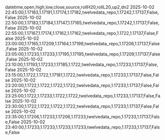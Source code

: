 datetime,open,high,low,close,source,rollH20,rollL20,up2,dn2
2025-10-02 22:45:00,1.17183,1.17191,1.17174,1.17182,twelvedata_repo,1.17242,1.17137,False,False
2025-10-02 22:50:00,1.17183,1.17184,1.17147,1.17165,twelvedata_repo,1.17242,1.17137,False,False
2025-10-02 22:55:00,1.17167,1.17174,1.17162,1.17162,twelvedata_repo,1.1722,1.17137,False,False
2025-10-02 23:00:00,1.17165,1.17209,1.17164,1.17199,twelvedata_repo,1.17206,1.17137,False,False
2025-10-02 23:05:00,1.17233,1.17233,1.17195,1.17195,twelvedata_repo,1.17209,1.17137,False,False
2025-10-02 23:10:00,1.17193,1.17233,1.17185,1.1722,twelvedata_repo,1.17233,1.17137,False,False
2025-10-02 23:15:00,1.1722,1.1722,1.17181,1.1722,twelvedata_repo,1.17233,1.17137,False,False
2025-10-02 23:20:00,1.1722,1.1722,1.1722,1.1722,twelvedata_repo,1.17233,1.17137,False,False
2025-10-02 23:25:00,1.1722,1.17233,1.1722,1.1722,twelvedata_repo,1.17233,1.17137,False,False
2025-10-02 23:30:00,1.1722,1.1722,1.1722,1.1722,twelvedata_repo,1.17233,1.17137,False,False
2025-10-02 23:35:00,1.17206,1.17233,1.17206,1.17233,twelvedata_repo,1.17233,1.17137,False,False
2025-10-02 23:40:00,1.17233,1.17233,1.17233,1.17233,twelvedata_repo,1.17233,1.17137,False,False

